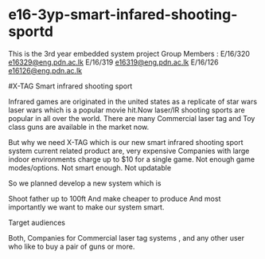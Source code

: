 # e16-3yp-smart-infared-shooting-sportd
This is the 3rd year embedded system project Group Members : E/16/320 e16329@eng.pdn.ac.lk E/16/319 e16319@eng.pdn.ac.lk E/16/126 e16126@eng.pdn.ac.lk

#X-TAG  Smart infrared shooting sport

Infrared games are originated in the united states as a replicate of star wars laser wars 
which is a popular movie hit.Now laser/IR shooting sports are popular in all over the world.
There are many Commercial laser tag and Toy class guns are available in the market now.
 
But why we need X-TAG which is our new smart infrared shooting sport system
current related product are,
very expensive
Companies with large indoor environments charge up to $10 for a single game.
Not enough game modes/options.
Not smart enough.
Not updatable

So we planned develop a new system which is

Shoot father up to 100ft
And make cheaper to produce 
And most importantly we want to make our system smart.

Target audiences

Both,
Companies  for Commercial laser tag systems ,
and any other user who like to buy a pair of guns or more.

